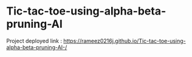 # Tic-tac-toe-using-alpha-beta-pruning-AI
Project deployed link : https://rameez0216j.github.io/Tic-tac-toe-using-alpha-beta-pruning-AI-/
